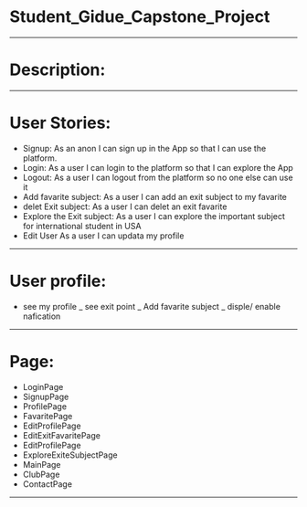 # Student_Gidue_Capstone_Project

**************************************************************************************************************

 # Description:


**************************************************************************************************************

 # User Stories:

- Signup: As an anon I can sign up in the App so that I can use the platform. 
- Login: As a user I can login to the platform so that I can explore the App
- Logout: As a user I can logout from the platform so no one else can use it
- Add favarite subject: As a user I can add an exit subject to my favarite
- delet Exit subject: As a user I can delet an exit favarite 
- Explore the Exit subject: As a user I can explore the important subject for international student in USA
- Edit User As a user I can updata my profile

**************************************************************************************************************
 
# User profile:

- see my profile
_ see exit point
_ Add favarite subject
_ disple/ enable nafication

**************************************************************************************************************
# Page:

- LoginPage
- SignupPage
- ProfilePage
- FavaritePage
- EditProfilePage
- EditExitFavaritePage
- EditProfilePage
- ExploreExiteSubjectPage
- MainPage
- ClubPage
- ContactPage
**************************************************************************************************************
